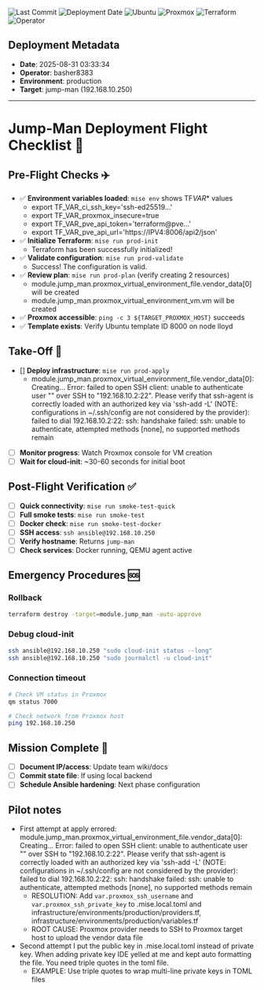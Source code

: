![Last Commit](https://img.shields.io/github/last-commit/basher83/Sombrero-Edge-Control?path=deployments/checklists/2025-08-31-03-33-deployment.md&display_timestamp=author&style=plastic&logo=github)
![Deployment Date](https://img.shields.io/badge/Deployed-2025---08---31-brightgreen?style=plastic&logo=terraform)
![Ubuntu](https://img.shields.io/badge/Ubuntu_22.04-E95420?style=plastic&logo=ubuntu&logoColor=)
![Proxmox](https://img.shields.io/badge/Proxmox-000000?style=plastic&logo=proxmox&logoColor=)
![Terraform](https://img.shields.io/badge/Terraform-000000?style=plastic&logo=terraform&logoColor=)
![Operator](https://img.shields.io/badge/Operator-basher8383-blue?style=plastic&logo=github)

## Deployment Metadata

- **Date**: 2025-08-31 03:33:34
- **Operator**: basher8383
- **Environment**: production
- **Target**: jump-man (192.168.10.250)

---

# Jump-Man Deployment Flight Checklist 🚀

## Pre-Flight Checks ✈️

- ✅ **Environment variables loaded**: `mise env` shows TF*VAR*\* values
  - export TF_VAR_ci_ssh_key='ssh-ed25519...'
  - export TF_VAR_proxmox_insecure=true
  - export TF_VAR_pve_api_token='terraform@pve...'
  - export TF_VAR_pve_api_url='https://IPV4:8006/api2/json'
- ✅ **Initialize Terraform**: `mise run prod-init`
  - Terraform has been successfully initialized!
- ✅ **Validate configuration**: `mise run prod-validate`
  - Success! The configuration is valid.
- ✅ **Review plan**: `mise run prod-plan` (verify creating 2 resources)
  - module.jump_man.proxmox_virtual_environment_file.vendor_data[0] will be created
  - module.jump_man.proxmox_virtual_environment_vm.vm will be created
- ✅ **Proxmox accessible**: `ping -c 3 ${TARGET_PROXMOX_HOST}` succeeds
- ✅ **Template exists**: Verify Ubuntu template ID 8000 on node lloyd

## Take-Off 🛫

- [] **Deploy infrastructure**: `mise run prod-apply`
  - module.jump_man.proxmox_virtual_environment_file.vendor_data[0]: Creating... Error: failed to open SSH client: unable to authenticate user "" over SSH to "192.168.10.2:22". Please verify that ssh-agent is correctly loaded with an authorized key via 'ssh-add -L' (NOTE: configurations in ~/.ssh/config are not considered by the provider): failed to dial 192.168.10.2:22: ssh: handshake failed: ssh: unable to authenticate, attempted methods [none], no supported methods remain
- [ ] **Monitor progress**: Watch Proxmox console for VM creation
- [ ] **Wait for cloud-init**: ~30-60 seconds for initial boot

## Post-Flight Verification ✅

- [ ] **Quick connectivity**: `mise run smoke-test-quick`
- [ ] **Full smoke tests**: `mise run smoke-test`
- [ ] **Docker check**: `mise run smoke-test-docker`
- [ ] **SSH access**: `ssh ansible@192.168.10.250`
- [ ] **Verify hostname**: Returns `jump-man`
- [ ] **Check services**: Docker running, QEMU agent active

## Emergency Procedures 🆘

### Rollback

```bash
terraform destroy -target=module.jump_man -auto-approve
```

### Debug cloud-init

```bash
ssh ansible@192.168.10.250 "sudo cloud-init status --long"
ssh ansible@192.168.10.250 "sudo journalctl -u cloud-init"
```

### Connection timeout

```bash
# Check VM status in Proxmox
qm status 7000

# Check network from Proxmox host
ping 192.168.10.250
```

## Mission Complete 🎯

- [ ] **Document IP/access**: Update team wiki/docs
- [ ] **Commit state file**: If using local backend
- [ ] **Schedule Ansible hardening**: Next phase configuration

## Pilot notes

- First attempt at apply errored: module.jump_man.proxmox_virtual_environment_file.vendor_data[0]: Creating... Error: failed to open SSH client: unable to authenticate user "" over SSH to "192.168.10.2:22". Please verify that ssh-agent is correctly loaded with an authorized key via 'ssh-add -L' (NOTE: configurations in ~/.ssh/config are not considered by the provider): failed to dial 192.168.10.2:22: ssh: handshake failed: ssh: unable to authenticate, attempted methods [none], no supported methods remain
  - RESOLUTION: Add `var.proxmox_ssh_username` and `var.proxmox_ssh_private_key` to .mise.local.toml and infrastructure/environments/production/providers.tf, infrastructure/environments/production/variables.tf
  - ROOT CAUSE: Proxmox provider needs to SSH to Proxmox target host to upload the vendor data file
- Second attempt I put the public key in .mise.local.toml instead of private key. When adding private key IDE yelled at me and kept auto formatting the file. You need triple quotes in the toml file.
  - EXAMPLE: Use triple quotes to wrap multi-line private keys in TOML files
